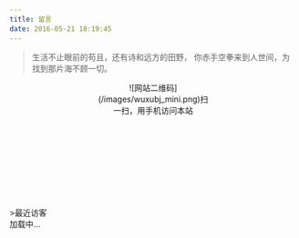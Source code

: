 ```yaml
---
title: 留言
date: 2016-05-21 18:19:45
---
```

<blockquote class="blockquote-center">生活不止眼前的苟且，还有诗和远方的田野，
你赤手空拳来到人世间，为找到那片海不顾一切。</br><div class="demo" id="music"><div id="player3" class="aplayer"></div></div></blockquote>
<center><div style="width:200px;height:200px;padding-bottom:20px;">![网站二维码](/images/wuxubj_mini.png)扫一扫，用手机访问本站</div></center>
>最近访客
<div class="ds-recent-visitors" data-num-items="100" data-avatar-size="42" id="ds-recent-visitors">加载中...</div>

<link rel="stylesheet" href="/css/mycss/underline.css">
<link rel="stylesheet" href="http://o9w8f1xrl.bkt.clouddn.com/APlayer/APlayer.min.css">
<link rel="stylesheet" href="/css/mycss/guestbook.css">
<script src="http://o9w8f1xrl.bkt.clouddn.com/APlayer/APlayer.min.js"></script>
<script src="/js/myscript/guestbook.js"></script>